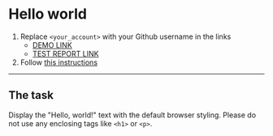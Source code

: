 # Hello world
1. Replace `<your_account>` with your Github username in the links
    - [DEMO LINK](https://Alex-Levch.github.io/layout_hello-world/) <br>
    - [TEST REPORT LINK](https://<your_account>.github.io/layout_hello-world/report/html_report/)
2. Follow [this instructions](https://mate-academy.github.io/layout_task-guideline/)
___

## The task 
Display the "Hello, world!" text with the default browser styling. Please do not 
use any enclosing tags like `<h1>` or `<p>`.
